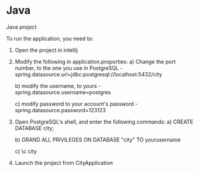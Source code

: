 # Java
Java project


To run the application, you need to:

1) Open the project in intellij
2) Modify the following in application.proporties:
    a) Change the port number, to the one you use in PostgreSQL - spring.datasource.url=jdbc:postgresql://localhost:5432/city

    b) modify the username, to yours - spring.datasource.username=postgres

    c) modify password to your account's password - spring.datasource.password=123123

3) Open PostgreSQL's shell, and enter the following commands:
    a) CREATE DATABASE city;

    b) GRAND ALL PRIVILEGES ON DATABASE "city" TO yourusername

    c) \c city

4) Launch the project from CityApplication
